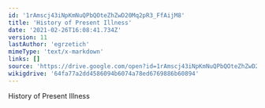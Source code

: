 ```yaml
---
id: '1rAmscj43iNpKmNuQPbQOteZhZwD20Mq2pR3_FfAijM8'
title: 'History of Present Illness'
date: '2021-02-26T16:08:41.734Z'
version: 11
lastAuthor: 'egrzetich'
mimeType: 'text/x-markdown'
links: []
source: 'https://drive.google.com/open?id=1rAmscj43iNpKmNuQPbQOteZhZwD20Mq2pR3_FfAijM8'
wikigdrive: '64fa77a2dd4586094b6074a78ed6769886b60894'
---
```

History of Present Illness
